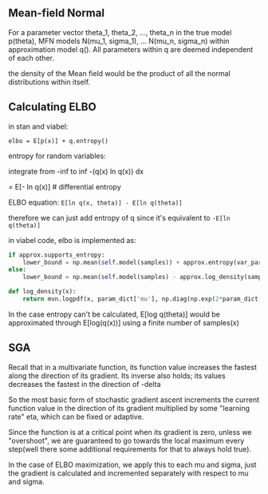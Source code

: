 ## Mean-field Normal
For a parameter vector theta_1, theta_2, ..., theta_n in the
true model p(theta), MFN models N(mu_1, sigma_1), ... N(mu_n, sigma_n)
within approximation model q(). All parameters within q are deemed
independent of each other.

the density of the Mean field would be the product of all the
normal distributions within itself.

## Calculating ELBO
in stan and viabel:

```elbo = E[p(x)] + q.entropy()```

entropy for random variables: 

integrate from -inf to inf
-(q(x) ln q(x)) dx

= E[- ln q(x)]   # differential entropy

ELBO equation:
`E[ln q(x, theta)] - E[ln q(theta)]`

therefore we can just add entropy of q since it's equivalent to `-E[ln q(theta)]`

in viabel code, elbo is implemented as:
```python
if approx.supports_entropy:
    lower_bound = np.mean(self.model(samples)) + approx.entropy(var_param)
else:
    lower_bound = np.mean(self.model(samples) - approx.log_density(samples))
```

```python
def log_density(x):
    return mvn.logpdf(x, param_dict['mu'], np.diag(np.exp(2*param_dict['log_sigma'])))
```
In the case entropy can't be calculated, E[log q(theta)] would be approximated through
E[log(q(x))] using a finite number of samples(x)

## SGA

Recall that in a multivariate function, its function value increases
the fastest along the direction of its gradient. Its inverse also holds; 
its values decreases the fastest in the direction of -delta

So the most basic form of stochastic gradient ascent increments the current
function value in the direction of its gradient multiplied by
some "learning rate" eta, which can be fixed or adaptive.

Since the function is at a critical point when its gradient is zero,
unless we "overshoot", we are guaranteed to go towards the local maximum
every step(well there some additional requirements for that to always hold true).

In the case of ELBO maximization, we apply this to each mu and sigma, just the 
gradient is calculated and incremented separately with respect to mu and sigma.

